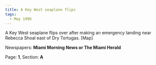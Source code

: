 ```yaml
---  
title: A Key West seaplane flips  
tags:  
  - May 1996  
---  
```

  
A Key West seaplane flips over after making an emergency landing near Rebecca Shoal east of Dry Tortugas. [Map]  
  
Newspapers: **Miami Morning News or The Miami Herald**  
  
Page: **1**, Section: **A** 

